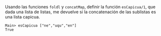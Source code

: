 Usando las funciones `foldl` y `concatMap`, definir la función `esCapicua/1`, que dada una lista de listas, me devuelve si la concatenación de las sublistas es una lista capicua.

```
Main> esCapicua ["ne","uqu","en"]
True
```
